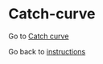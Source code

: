 # Catch-curve

Go to [Catch curve](https://github.com/UWA-SCIE2204-Marine-Systems/Catch-curve/blob/master/CatchCurveMarkdown.md)


Go back to [instructions](https://github.com/UWA-SCIE2204-Marine-Systems/1-instructions/blob/master/README.md)

